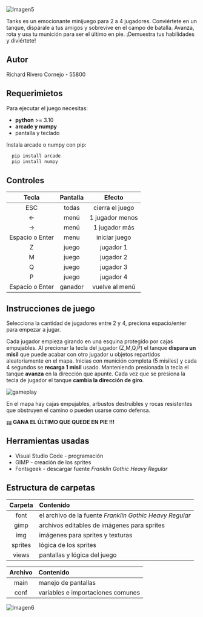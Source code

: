 ![Imagen5](https://user-images.githubusercontent.com/105141268/232054945-bc8f6d56-e457-4e68-b8b2-c1168dd49090.png)

Tanks es un emocionante minijuego para 2 a 4 jugadores. Conviértete en un tanque, dispárale a tus amigos y sobrevive en el campo de batalla. Avanza, rota y usa tu munición para ser el último en pie. ¡Demuestra tus habilidades y diviértete!


## Autor

Richard Rivero Cornejo - 55800

## Requerimietos

Para ejecutar el juego necesitas:

* **python** >= 3.10
* **arcade y numpy**
* pantalla y teclado

Instala arcade o numpy con pip:

```bash
  pip install arcade
  pip install numpy
```
    
## Controles

| Tecla | Pantalla | Efecto |
| :---: | :---: | :---: |
| ESC | todas | cierra el juego |
| ← | menú | 1 jugador menos |
| → | menú | 1 jugador más |
| Espacio o Enter | menu   | iniciar juego |
| Z | juego | jugador 1 |
| M | juego | jugador 2 |
| Q | juego | jugador 3 |
| P | juego | jugador 4 |
| Espacio o Enter | ganador  | vuelve al menú |

## Instrucciones de juego

Selecciona la cantidad de jugadores entre 2 y 4, preciona espacio/enter para empezar a jugar.

Cada jugador empieza girando en una esquina protegido por cajas empujables. Al precionar la tecla del jugador (Z,M,Q,P) el tanque **dispara un misil** que puede acabar con otro jugador u objetos repartidos aleatoriamente en el mapa. Inicias con munición completa (5 misiles) y cada 4 segundos se **recarga 1 misil** usado. Manteniendo presionada la tecla el tanque **avanza** en la dirección que apunte. Cada vez que se presiona la tecla de jugador el tanque **cambia la dirección de giro**.

![gameplay](https://user-images.githubusercontent.com/105141268/232059594-9bc0dabd-d164-473a-a3a0-cf91910c9fb9.png)

En el mapa hay cajas empujables, arbustos destruibles y rocas resistentes que obstruyen el camino o pueden usarse como defensa.

**¡¡¡ GANA EL ÚLTIMO QUE QUEDE EN PIE !!!**

## Herramientas usadas

* Visual Studio Code - programación
* GIMP - creación de los sprites
* Fontsgeek - descargar fuente *Franklin Gothic Heavy Regular*

## Estructura de carpetas

| Carpeta | Contenido |
| :---: | :--- |
| font | el archivo de la fuente *Franklin Gothic Heavy Regular* |
| gimp | archivos editables de imágenes para sprites |
| img | imágenes para sprites y texturas |
| sprites | lógica de los sprites |
| views | pantallas y lógica del juego |

| Archivo | Contenido |
| :---: | :--- |
| main | manejo de pantallas |
| conf | variables e importaciones comunes |

![Imagen6](https://user-images.githubusercontent.com/105141268/232056550-3a20b31b-c6f2-403e-9c2b-513a5b642b4a.png)
